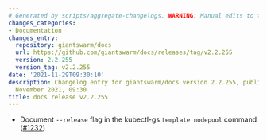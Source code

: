 ```yaml
---
# Generated by scripts/aggregate-changelogs. WARNING: Manual edits to this files will be overwritten.
changes_categories:
- Documentation
changes_entry:
  repository: giantswarm/docs
  url: https://github.com/giantswarm/docs/releases/tag/v2.2.255
  version: 2.2.255
  version_tag: v2.2.255
date: '2021-11-29T09:30:10'
description: Changelog entry for giantswarm/docs version 2.2.255, published on 29
  November 2021, 09:30
title: docs release v2.2.255
---
```


- Document `--release` flag in the kubectl-gs `template nodepool` command ([#1232](https://github.com/giantswarm/docs/pull/1232))
